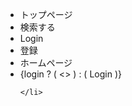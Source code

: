 <ul className='flex justify-center items-center'>
    <li className='mr-6'>
      <Link className='text-blue-500 hover:text-blue-800' to='/'>トップページ</Link>
    </li>
    <li className='mr-6'>
      <Link className='text-blue-500 hover:text-blue-800 font bold' to='/movie/search'>検索する</Link>
    </li>
    <li className='mr-6'>
      <Link className='text-blue-500 hover:text-blue-800 font bold' to='/login'>Login</Link>
    </li>
    <li className='mr-6'>
      <Link className='text-blue-500 hover:text-blue-800 font bold' to='/register'>登録</Link>
    </li>
    <li className='mr-6 '>
      <Link className='text-black hover:text-blue-800 font bold' to='/homepage'>ホームページ</Link>
    </li>
    <li className='mr-6'>
            {login ? (
               <>
               <LuLogOut />
              </>
            ) : (
              <Link className='text-blue-500 hover:text-blue-800 font bold' to='/login'>Login</Link>
            )}
          
    </li>